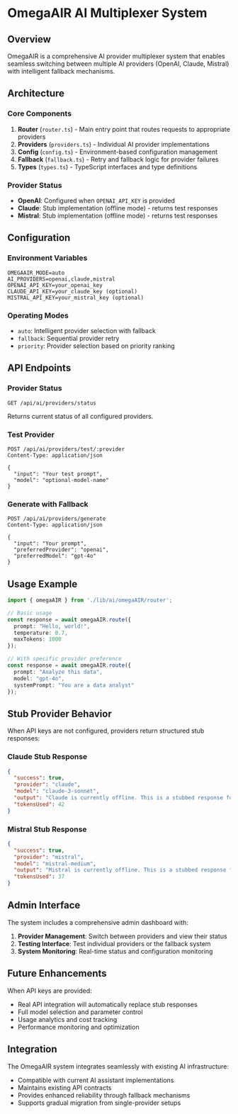 # OmegaAIR AI Multiplexer System

## Overview
OmegaAIR is a comprehensive AI provider multiplexer system that enables seamless switching between multiple AI providers (OpenAI, Claude, Mistral) with intelligent fallback mechanisms.

## Architecture

### Core Components

1. **Router** (`router.ts`) - Main entry point that routes requests to appropriate providers
2. **Providers** (`providers.ts`) - Individual AI provider implementations
3. **Config** (`config.ts`) - Environment-based configuration management
4. **Fallback** (`fallback.ts`) - Retry and fallback logic for provider failures
5. **Types** (`types.ts`) - TypeScript interfaces and type definitions

### Provider Status
- **OpenAI**: Configured when `OPENAI_API_KEY` is provided
- **Claude**: Stub implementation (offline mode) - returns test responses
- **Mistral**: Stub implementation (offline mode) - returns test responses

## Configuration

### Environment Variables
```env
OMEGAAIR_MODE=auto
AI_PROVIDERS=openai,claude,mistral
OPENAI_API_KEY=your_openai_key
CLAUDE_API_KEY=your_claude_key (optional)
MISTRAL_API_KEY=your_mistral_key (optional)
```

### Operating Modes
- `auto`: Intelligent provider selection with fallback
- `fallback`: Sequential provider retry
- `priority`: Provider selection based on priority ranking

## API Endpoints

### Provider Status
```http
GET /api/ai/providers/status
```
Returns current status of all configured providers.

### Test Provider
```http
POST /api/ai/providers/test/:provider
Content-Type: application/json

{
  "input": "Your test prompt",
  "model": "optional-model-name"
}
```

### Generate with Fallback
```http
POST /api/ai/providers/generate
Content-Type: application/json

{
  "input": "Your prompt",
  "preferredProvider": "openai",
  "preferredModel": "gpt-4o"
}
```

## Usage Example

```typescript
import { omegaAIR } from './lib/ai/omegaAIR/router';

// Basic usage
const response = await omegaAIR.route({
  prompt: "Hello, world!",
  temperature: 0.7,
  maxTokens: 1000
});

// With specific provider preference
const response = await omegaAIR.route({
  prompt: "Analyze this data",
  model: "gpt-4o",
  systemPrompt: "You are a data analyst"
});
```

## Stub Provider Behavior

When API keys are not configured, providers return structured stub responses:

### Claude Stub Response
```json
{
  "success": true,
  "provider": "claude",
  "model": "claude-3-sonnet",
  "output": "Claude is currently offline. This is a stubbed response for input: [input]",
  "tokensUsed": 42
}
```

### Mistral Stub Response
```json
{
  "success": true,
  "provider": "mistral",
  "model": "mistral-medium",
  "output": "Mistral is currently offline. This is a stubbed response for input: [input]",
  "tokensUsed": 37
}
```

## Admin Interface

The system includes a comprehensive admin dashboard with:

1. **Provider Management**: Switch between providers and view their status
2. **Testing Interface**: Test individual providers or the fallback system
3. **System Monitoring**: Real-time status and configuration monitoring

## Future Enhancements

When API keys are provided:
- Real API integration will automatically replace stub responses
- Full model selection and parameter control
- Usage analytics and cost tracking
- Performance monitoring and optimization

## Integration

The OmegaAIR system integrates seamlessly with existing AI infrastructure:
- Compatible with current AI assistant implementations
- Maintains existing API contracts
- Provides enhanced reliability through fallback mechanisms
- Supports gradual migration from single-provider setups